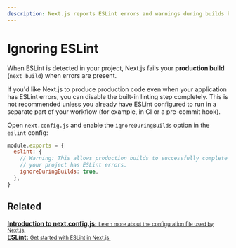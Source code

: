 ```yaml
---
description: Next.js reports ESLint errors and warnings during builds by default. Learn how to opt-out of this behavior here.
---
```


# Ignoring ESLint

When ESLint is detected in your project, Next.js fails your **production build** (`next build`) when errors are present.

If you'd like Next.js to produce production code even when your application has ESLint errors, you can disable the built-in linting step completely. This is not recommended unless you already have ESLint configured to run in a separate part of your workflow (for example, in CI or a pre-commit hook).

Open `next.config.js` and enable the `ignoreDuringBuilds` option in the `eslint` config:

```js
module.exports = {
  eslint: {
    // Warning: This allows production builds to successfully complete even if
    // your project has ESLint errors.
    ignoreDuringBuilds: true,
  },
}
```

## Related

<div class="card">
  <a href="/docs/api-reference/next.config.js/introduction.md">
    <b>Introduction to next.config.js:</b>
    <small>Learn more about the configuration file used by Next.js.</small>
  </a>
</div>

<div class="card">
  <a href="/docs/basic-features/eslint.md">
    <b>ESLint:</b>
    <small>Get started with ESLint in Next.js.</small>
  </a>
</div>